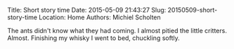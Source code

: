 Title: Short story time
Date: 2015-05-09 21:43:27
Slug: 20150509-short-story-time
Location: Home
Authors: Michiel Scholten

The ants didn't know what they had coming. I almost pitied the little critters. Almost. Finishing my whisky I went to bed, chuckling softly.